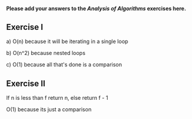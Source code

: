 #### Please add your answers to the ***Analysis of  Algorithms*** exercises here.

## Exercise I

a)
O(n) because it will be iterating in a single loop

b)
O(n^2) because nested loops

c)
O(1) because all that's done is a comparison

## Exercise II
If n is less than f return n, else return f - 1

O(1) because its just a comparison 

